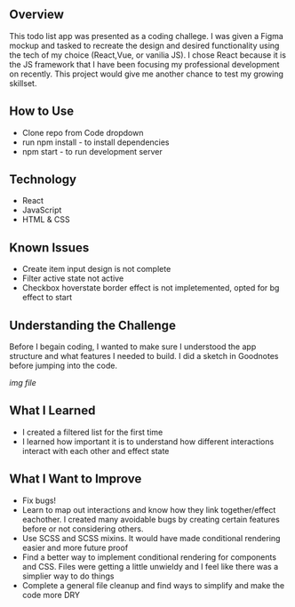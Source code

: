 ## Overview

This todo list app was presented as a coding challege. I was given a Figma mockup and tasked to recreate the design and desired functionality using the tech of my choice (React,Vue, or vanilia JS). I chose React because it is the JS framework that I have been focusing my professional development on recently. This project would give me another chance to test my growing skillset.

## How to Use

* Clone repo from Code dropdown
* run npm install - to install dependencies 
* npm start - to run development server

## Technology

* React
* JavaScript
* HTML & CSS

## Known Issues

* Create item input design is not complete
* Filter active state not active
* Checkbox hoverstate border effect is not impletemented, opted for bg effect to start

## Understanding the Challenge

Before I begain coding, I wanted to make sure I understood the app structure and what features I needed to build. I did a sketch in Goodnotes before jumping into the code.

*img file*

## What I Learned

* I created a filtered list for the first time
* I learned how important it is to understand how different interactions interact with each other and effect state

## What I Want to Improve

* Fix bugs!
* Learn to map out interactions and know how they link together/effect eachother. I created many avoidable bugs by creating certain features before or not considering others.
* Use SCSS and SCSS mixins. It would have made conditional rendering easier and more future proof
* Find a better way to implement conditional rendering for components and CSS. Files were getting a little unwieldy and I feel like there was a simplier way to do things
* Complete a general file cleanup and find ways to simplify and make the code more DRY 
